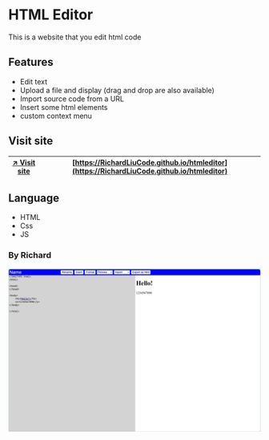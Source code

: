 # HTML Editor
This is a website that you edit html code
## Features
- Edit text
- Upload a file and display (drag and drop are also available)
- Import source code from a URL
- Insert some html elements
- custom context menu
## Visit site
| [↗️ Visit site](https://RichardLiuCode.github.io/htmleditor) | [https://RichardLiuCode.github.io/htmleditor](https://RichardLiuCode.github.io/htmleditor) |
|-|-|

## Language
- HTML 
- Css
- JS

### By Richard
![image](preview.png)
